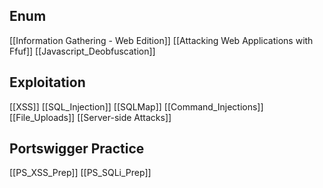 ## Enum
[[Information Gathering - Web Edition]]
[[Attacking Web Applications with Ffuf]]
[[Javascript_Deobfuscation]]

## Exploitation
[[XSS]]
[[SQL_Injection]]
[[SQLMap]]
[[Command_Injections]]
[[File_Uploads]]
[[Server-side Attacks]]
## Portswigger Practice
[[PS_XSS_Prep]]
[[PS_SQLi_Prep]]
